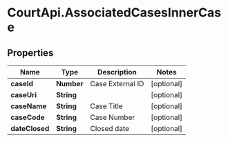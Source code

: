 # CourtApi.AssociatedCasesInnerCase

## Properties
Name | Type | Description | Notes
------------ | ------------- | ------------- | -------------
**caseId** | **Number** | Case External ID | [optional] 
**caseUri** | **String** |  | [optional] 
**caseName** | **String** | Case Title | [optional] 
**caseCode** | **String** | Case Number | [optional] 
**dateClosed** | **String** | Closed date | [optional] 


